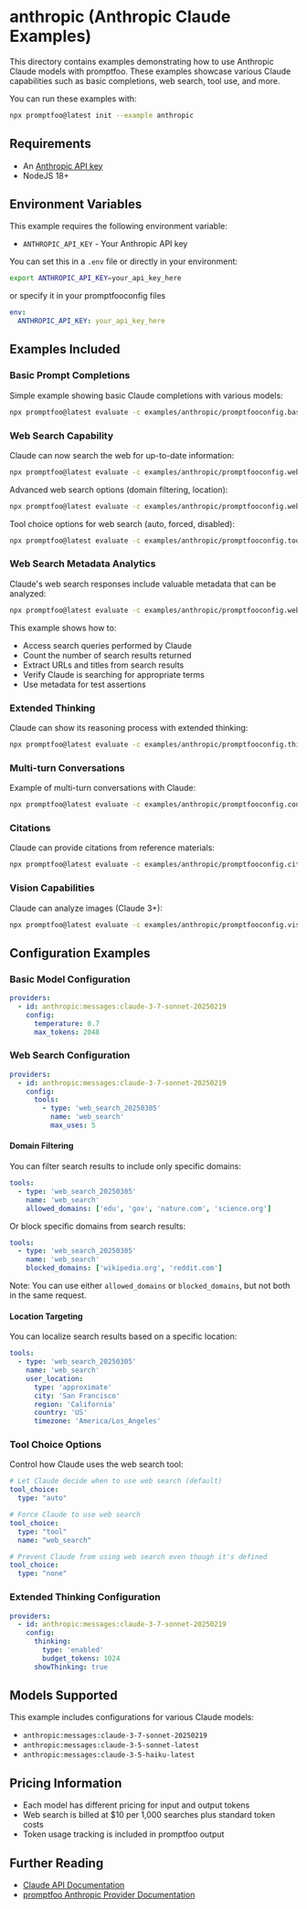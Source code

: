 # anthropic (Anthropic Claude Examples)

This directory contains examples demonstrating how to use Anthropic Claude models with promptfoo. These examples showcase various Claude capabilities such as basic completions, web search, tool use, and more.

You can run these examples with:

```bash
npx promptfoo@latest init --example anthropic
```

## Requirements

- An [Anthropic API key](https://console.anthropic.com/settings/keys)
- NodeJS 18+

## Environment Variables

This example requires the following environment variable:

- `ANTHROPIC_API_KEY` - Your Anthropic API key

You can set this in a `.env` file or directly in your environment:

```bash
export ANTHROPIC_API_KEY=your_api_key_here
```

or specify it in your promptfooconfig files 

```yaml
env:
  ANTHROPIC_API_KEY: your_api_key_here
```

## Examples Included

### Basic Prompt Completions

Simple example showing basic Claude completions with various models:

```bash
npx promptfoo@latest evaluate -c examples/anthropic/promptfooconfig.basic.yaml
```

### Web Search Capability

Claude can now search the web for up-to-date information:

```bash
npx promptfoo@latest evaluate -c examples/anthropic/promptfooconfig.web-search.yaml
```

Advanced web search options (domain filtering, location):

```bash
npx promptfoo@latest evaluate -c examples/anthropic/promptfooconfig.web-search-advanced.yaml
```

Tool choice options for web search (auto, forced, disabled):

```bash
npx promptfoo@latest evaluate -c examples/anthropic/promptfooconfig.tool-choice.yaml
```

### Web Search Metadata Analytics

Claude's web search responses include valuable metadata that can be analyzed:

```bash
npx promptfoo@latest evaluate -c examples/anthropic/promptfooconfig.web-search.yaml
```

This example shows how to:
- Access search queries performed by Claude
- Count the number of search results returned
- Extract URLs and titles from search results
- Verify Claude is searching for appropriate terms
- Use metadata for test assertions

### Extended Thinking

Claude can show its reasoning process with extended thinking:

```bash
npx promptfoo@latest evaluate -c examples/anthropic/promptfooconfig.thinking.yaml
```

### Multi-turn Conversations

Example of multi-turn conversations with Claude:

```bash
npx promptfoo@latest evaluate -c examples/anthropic/promptfooconfig.conversation.yaml
```

### Citations

Claude can provide citations from reference materials:

```bash
npx promptfoo@latest evaluate -c examples/anthropic/promptfooconfig.citations.yaml
```

### Vision Capabilities

Claude can analyze images (Claude 3+):

```bash
npx promptfoo@latest evaluate -c examples/anthropic/promptfooconfig.vision.yaml
```

## Configuration Examples

### Basic Model Configuration

```yaml
providers:
  - id: anthropic:messages:claude-3-7-sonnet-20250219
    config:
      temperature: 0.7
      max_tokens: 2048
```

### Web Search Configuration

```yaml
providers:
  - id: anthropic:messages:claude-3-7-sonnet-20250219
    config:
      tools:
        - type: 'web_search_20250305'
          name: 'web_search'
          max_uses: 5
```

#### Domain Filtering

You can filter search results to include only specific domains:

```yaml
tools:
  - type: 'web_search_20250305'
    name: 'web_search'
    allowed_domains: ['edu', 'gov', 'nature.com', 'science.org']
```

Or block specific domains from search results:

```yaml
tools:
  - type: 'web_search_20250305'
    name: 'web_search'
    blocked_domains: ['wikipedia.org', 'reddit.com']
```

Note: You can use either `allowed_domains` or `blocked_domains`, but not both in the same request.

#### Location Targeting

You can localize search results based on a specific location:

```yaml
tools:
  - type: 'web_search_20250305'
    name: 'web_search'
    user_location:
      type: 'approximate'
      city: 'San Francisco'
      region: 'California'
      country: 'US'
      timezone: 'America/Los_Angeles'
```

### Tool Choice Options

Control how Claude uses the web search tool:

```yaml
# Let Claude decide when to use web search (default)
tool_choice:
  type: "auto"

# Force Claude to use web search
tool_choice:
  type: "tool"
  name: "web_search"

# Prevent Claude from using web search even though it's defined
tool_choice:
  type: "none"
```

### Extended Thinking Configuration

```yaml
providers:
  - id: anthropic:messages:claude-3-7-sonnet-20250219
    config:
      thinking:
        type: 'enabled'
        budget_tokens: 1024
      showThinking: true
```

## Models Supported

This example includes configurations for various Claude models:

- `anthropic:messages:claude-3-7-sonnet-20250219`
- `anthropic:messages:claude-3-5-sonnet-latest`
- `anthropic:messages:claude-3-5-haiku-latest`

## Pricing Information

- Each model has different pricing for input and output tokens
- Web search is billed at $10 per 1,000 searches plus standard token costs
- Token usage tracking is included in promptfoo output

## Further Reading

- [Claude API Documentation](https://docs.anthropic.com/claude/reference/getting-started-with-the-api)
- [promptfoo Anthropic Provider Documentation](https://promptfoo.dev/docs/providers/anthropic/)
